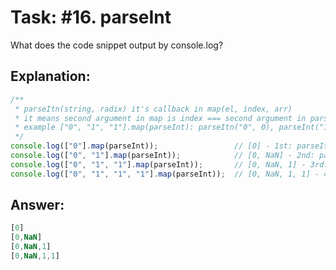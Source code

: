 # Task: #16. parseInt

What does the code snippet output by console.log?

## Explanation:

```javascript
/** 
 * parseItn(string, radix) it's callback in map(el, index, arr)
 * it means second argument in map is index === second argument in parseInt is radix (from 2 to 36 - by default === 10)
 * example ["0", "1", "1"].map(parseInt): parseItn("0", 0), parseInt("1", 1), parseInt("1", 2)
 */
console.log(["0"].map(parseInt));                 // [0] - 1st: parseItn("0", 0) === 0
console.log(["0", "1"].map(parseInt));            // [0, NaN] - 2nd: parseInt("1", 1) === NaN
console.log(["0", "1", "1"].map(parseInt));       // [0, NaN, 1] - 3rd: parseInt("1", 2) === 1
console.log(["0", "1", "1", "1"].map(parseInt));  // [0, NaN, 1, 1] - 4th: parseInt("1", 3) === 1
```

## Answer:

```javascript
[0]
[0,NaN]
[0,NaN,1]
[0,NaN,1,1]
```
